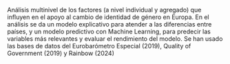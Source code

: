 Análisis multinivel de los factores (a nivel individual y agregado) que influyen en el apoyo al cambio de identidad de género en Europa. En el análisis se da un modelo explicativo para atender a las diferencias entre países, y un modelo predictivo con Machine Learning, para predecir las variables más relevantes y evaluar el rendimiento del modelo. Se han usado las bases de datos del Eurobarómetro Especial (2019), Quality of Government (2019) y Rainbow (2024)
